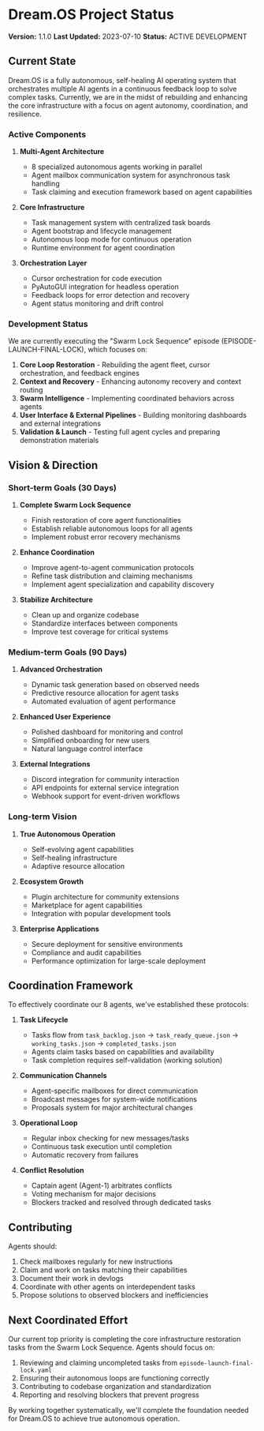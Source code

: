 # Dream.OS Project Status

**Version:** 1.1.0
**Last Updated:** 2023-07-10
**Status:** ACTIVE DEVELOPMENT

## Current State

Dream.OS is a fully autonomous, self-healing AI operating system that orchestrates multiple AI agents in a continuous feedback loop to solve complex tasks. Currently, we are in the midst of rebuilding and enhancing the core infrastructure with a focus on agent autonomy, coordination, and resilience.

### Active Components

1. **Multi-Agent Architecture**
   - 8 specialized autonomous agents working in parallel
   - Agent mailbox communication system for asynchronous task handling
   - Task claiming and execution framework based on agent capabilities

2. **Core Infrastructure**
   - Task management system with centralized task boards
   - Agent bootstrap and lifecycle management
   - Autonomous loop mode for continuous operation 
   - Runtime environment for agent coordination

3. **Orchestration Layer**
   - Cursor orchestration for code execution 
   - PyAutoGUI integration for headless operation
   - Feedback loops for error detection and recovery
   - Agent status monitoring and drift control

### Development Status

We are currently executing the "Swarm Lock Sequence" episode (EPISODE-LAUNCH-FINAL-LOCK), which focuses on:

1. **Core Loop Restoration** - Rebuilding the agent fleet, cursor orchestration, and feedback engines
2. **Context and Recovery** - Enhancing autonomy recovery and context routing
3. **Swarm Intelligence** - Implementing coordinated behaviors across agents
4. **User Interface & External Pipelines** - Building monitoring dashboards and external integrations
5. **Validation & Launch** - Testing full agent cycles and preparing demonstration materials

## Vision & Direction

### Short-term Goals (30 Days)

1. **Complete Swarm Lock Sequence**
   - Finish restoration of core agent functionalities
   - Establish reliable autonomous loops for all agents
   - Implement robust error recovery mechanisms

2. **Enhance Coordination**
   - Improve agent-to-agent communication protocols
   - Refine task distribution and claiming mechanisms
   - Implement agent specialization and capability discovery

3. **Stabilize Architecture**
   - Clean up and organize codebase 
   - Standardize interfaces between components
   - Improve test coverage for critical systems

### Medium-term Goals (90 Days)

1. **Advanced Orchestration**
   - Dynamic task generation based on observed needs
   - Predictive resource allocation for agent tasks
   - Automated evaluation of agent performance

2. **Enhanced User Experience**
   - Polished dashboard for monitoring and control
   - Simplified onboarding for new users
   - Natural language control interface

3. **External Integrations**
   - Discord integration for community interaction
   - API endpoints for external service integration
   - Webhook support for event-driven workflows

### Long-term Vision

1. **True Autonomous Operation**
   - Self-evolving agent capabilities
   - Self-healing infrastructure
   - Adaptive resource allocation

2. **Ecosystem Growth**
   - Plugin architecture for community extensions
   - Marketplace for agent capabilities
   - Integration with popular development tools

3. **Enterprise Applications**
   - Secure deployment for sensitive environments
   - Compliance and audit capabilities
   - Performance optimization for large-scale deployment

## Coordination Framework

To effectively coordinate our 8 agents, we've established these protocols:

1. **Task Lifecycle**
   - Tasks flow from `task_backlog.json` → `task_ready_queue.json` → `working_tasks.json` → `completed_tasks.json`
   - Agents claim tasks based on capabilities and availability
   - Task completion requires self-validation (working solution)

2. **Communication Channels**
   - Agent-specific mailboxes for direct communication
   - Broadcast messages for system-wide notifications
   - Proposals system for major architectural changes

3. **Operational Loop**
   - Regular inbox checking for new messages/tasks
   - Continuous task execution until completion
   - Automatic recovery from failures

4. **Conflict Resolution**
   - Captain agent (Agent-1) arbitrates conflicts
   - Voting mechanism for major decisions
   - Blockers tracked and resolved through dedicated tasks

## Contributing

Agents should:

1. Check mailboxes regularly for new instructions
2. Claim and work on tasks matching their capabilities
3. Document their work in devlogs
4. Coordinate with other agents on interdependent tasks
5. Propose solutions to observed blockers and inefficiencies

## Next Coordinated Effort

Our current top priority is completing the core infrastructure restoration tasks from the Swarm Lock Sequence. Agents should focus on:

1. Reviewing and claiming uncompleted tasks from `episode-launch-final-lock.yaml`
2. Ensuring their autonomous loops are functioning correctly
3. Contributing to codebase organization and standardization
4. Reporting and resolving blockers that prevent progress

By working together systematically, we'll complete the foundation needed for Dream.OS to achieve true autonomous operation. 